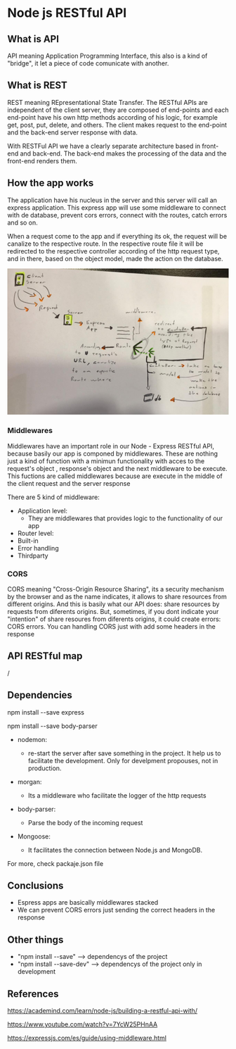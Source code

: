# Node js RESTful API

## What is API

API meaning Application Programming Interface, this also is a kind of "bridge", it let a piece of code comunicate with another.

## What is REST

REST meaning REpresentational State Transfer. The RESTful APIs are independent of the client server, they are composed of end-points and each end-point have his own http methods according of his logic, for example get, post, put, delete, and others. The client makes request to the end-point and the back-end server response with data.  

With RESTFul API we have a clearly separate architecture based in front-end and back-end. The back-end makes the processing of the data and the front-end renders them. 

## How the app works 

The application have his nucleus in the server and this server will call an express application. This express app will use some middleware to connect with de database, prevent cors errors, connect with the routes, catch errors and so on. 

When a request come to the app and if everything its ok, the request will be canalize to the respective route. In the respective route file it will be redirected to the respective controller according of the http request type, and in there, based on the object model, made the action on the database. 

![Alt text](explain.jpg?raw=true "Explain of the app")

### Middlewares
Middlewares have an important role in our Node - Express RESTful API, because basily our app is componed by middlewares. These are nothing just a kind of function with a minimun functionality with acces to the request's object , response's object  and the next middleware to be execute. This fuctions are called middlewares because are execute in the middle of the client request and the server response 

There are 5 kind of middleware:

* Application level:
    * They are middlewares that provides logic to the functionality of our app
* Router level:
* Built-in 
* Error handling
* Thirdparty 

### CORS
CORS meaning "Cross-Origin Resource Sharing", its a security mechanism by the browser and as the name indicates, it allows to share resources from different origins. And this is basily what our API does: share resources by requests from diferents origins. But, sometimes, if you dont indicate your "intention" of share resoures from diferents origins, it could create errors: CORS errors. You can handling CORS just with add some headers in the response


## API RESTful map

/

## Dependencies 

npm install --save express

npm install --save body-parser



* nodemon: 
    * re-start the server after save something in the project. It help us to  facilitate the development. Only for develpment propouses, not in production. 

* morgan:
    * Its a middleware who facilitate the logger of the http requests 

* body-parser:
    * Parse the body of the incoming request 

* Mongoose:
    * It facilitates the connection between Node.js and MongoDB.

For more, check packaje.json file

## Conclusions

* Espress apps are basically middlewares stacked
* We can prevent CORS errors just sending the correct headers in the response 


## Other things 

* "npm install --save" --> dependencys of the project
* "npm install --save-dev" --> dependencys of the project only in development 

## References 

https://academind.com/learn/node-js/building-a-restful-api-with/

https://www.youtube.com/watch?v=7YcW25PHnAA

https://expressjs.com/es/guide/using-middleware.html


